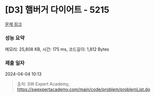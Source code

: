# [D3] 햄버거 다이어트 - 5215 

[문제 링크](https://swexpertacademy.com/main/code/problem/problemDetail.do?contestProbId=AWT-lPB6dHUDFAVT) 

### 성능 요약

메모리: 25,808 KB, 시간: 175 ms, 코드길이: 1,812 Bytes

### 제출 일자

2024-04-04 10:13



> 출처: SW Expert Academy, https://swexpertacademy.com/main/code/problem/problemList.do